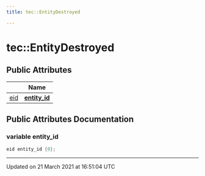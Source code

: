 ```yaml
---
title: tec::EntityDestroyed

---
```


# tec::EntityDestroyed



## Public Attributes

|                | Name           |
| -------------- | -------------- |
| [eid](/engine/Namespaces/namespacetec/#typedef-eid) | **[entity_id](/engine/Classes/structtec_1_1_entity_destroyed/#variable-entity_id)**  |

## Public Attributes Documentation

### variable entity_id

```cpp
eid entity_id {0};
```


-------------------------------

Updated on 21 March 2021 at 16:51:04 UTC